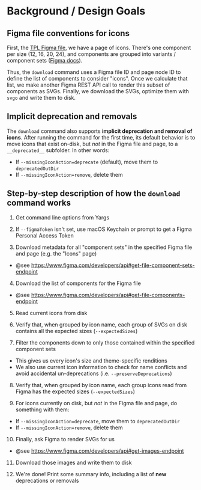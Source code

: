 # Background / Design Goals

## Figma file conventions for icons

First, the [TPL Figma file](https://help.figma.com/hc/en-us/articles/360056440594-Create-and-use-variants), we have a page of icons. There's one component per size (12, 16, 20, 24), and components are grouped into variants / component sets ([Figma docs](https://help.figma.com/hc/en-us/articles/360056440594-Create-and-use-variants)).

Thus, the `download` command uses a Figma file ID and page node ID to define the list of components to consider "icons". Once we calculate that list, we make another Figma REST API call to render this subset of components as SVGs. Finally, we download the SVGs, optimize them with `svgo` and write them to disk.

## Implicit deprecation and removals

The `download` command also supports **implicit deprecation and removal of icons**. After running the command for the first time, its default behavior is to move icons that exist on-disk, but _not_ in the Figma file and page, to a `__deprecated__` subfolder. In other words:

- If `--missingIconAction=deprecate` (default), move them to `deprecatedOutDir`
- If `--missingIconAction=remove`, delete them

## Step-by-step description of how the `download` command works

1.  Get command line options from Yargs

2.  If `--figmaToken` isn't set, use macOS Keychain or prompt to get a Figma Personal Access Token

3.  Download metadata for all "component sets" in the specified Figma file and page (e.g. the "Icons" page)
  - @see https://www.figma.com/developers/api#get-file-component-sets-endpoint

4.  Download the list of components for the Figma file
  - @see https://www.figma.com/developers/api#get-file-components-endpoint

5.  Read current icons from disk

6.  Verify that, when grouped by icon name, each group of SVGs on disk contains all the expected
    sizes (`--expectedSizes`)

7.  Filter the components down to only those contained within the specified component sets
  - This gives us every icon's size and theme-specific renditions
  - We also use current icon information to check for name conflicts and avoid accidental
    un-deprecations (i.e. `--preserveDeprecations`)

8.  Verify that, when grouped by icon name, each group icons read from Figma has the expected
    sizes (`--expectedSizes`)

9.  For icons currently on disk, but _not_ in the Figma file and page, do something with them:
  - If `--missingIconAction=deprecate`, move them to `deprecatedOutDir`
  - If `--missingIconAction=remove`, delete them

10. Finally, ask Figma to render SVGs for us
  - @see https://www.figma.com/developers/api#get-images-endpoint

11. Download those images and write them to disk

12. We're done! Print some summary info, including a list of **new** deprecations or removals
